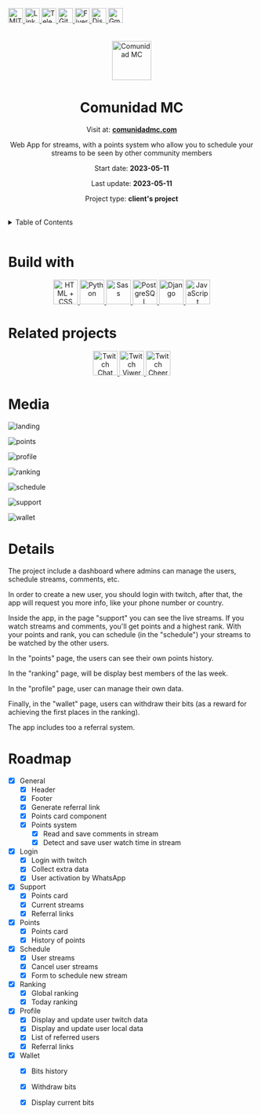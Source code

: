 <div><a href='https://github.com/github.com/darideveloper/blob/master/LICENSE' target='_blank'>
            <img src='https://img.shields.io/github/license/github.com/darideveloper.svg?style=for-the-badge' alt='MIT License' height='30px'/>
        </a><a href='https://www.linkedin.com/in/francisco-dari-hernandez-6456b6181/' target='_blank'>
                <img src='https://img.shields.io/static/v1?style=for-the-badge&message=LinkedIn&color=0A66C2&logo=LinkedIn&logoColor=FFFFFF&label=' alt='Linkedin' height='30px'/>
            </a><a href='https://t.me/darideveloper' target='_blank'>
                <img src='https://img.shields.io/static/v1?style=for-the-badge&message=Telegram&color=26A5E4&logo=Telegram&logoColor=FFFFFF&label=' alt='Telegram' height='30px'/>
            </a><a href='https://github.com/darideveloper' target='_blank'>
                <img src='https://img.shields.io/static/v1?style=for-the-badge&message=GitHub&color=181717&logo=GitHub&logoColor=FFFFFF&label=' alt='Github' height='30px'/>
            </a><a href='https://www.fiverr.com/darideveloper?up_rollout=true' target='_blank'>
                <img src='https://img.shields.io/static/v1?style=for-the-badge&message=Fiverr&color=222222&logo=Fiverr&logoColor=1DBF73&label=' alt='Fiverr' height='30px'/>
            </a><a href='https://discord.com/users/992019836811083826' target='_blank'>
                <img src='https://img.shields.io/static/v1?style=for-the-badge&message=Discord&color=5865F2&logo=Discord&logoColor=FFFFFF&label=' alt='Discord' height='30px'/>
            </a><a href='mailto:darideveloper@gmail.com?subject=Hello Dari Developer' target='_blank'>
                <img src='https://img.shields.io/static/v1?style=for-the-badge&message=Gmail&color=EA4335&logo=Gmail&logoColor=FFFFFF&label=' alt='Gmail' height='30px'/>
            </a></div><div align='center'><br><br><img src='https://github.com/darideveloper/comunidad-mc/blob/master/app/static/app/imgs/logo_white.png?raw=true' alt='Comunidad MC' height='80px'/>

# Comunidad MC

Visit at: **[comunidadmc.com](https://comunidadmc.com/)**

Web App for streams, with a points system who allow you to schedule your streams to be seen by other community members

Start date: **2023-05-11**

Last update: **2023-05-11**

Project type: **client's project**

</div><br><details>
            <summary>Table of Contents</summary>
            <ol>
<li><a href='#buildwith'>Build With</a></li>
<li><a href='#relatedprojects'>Related Projects</a></li>
<li><a href='#media'>Media</a></li>
<li><a href='#details'>Details</a></li>
<li><a href='#roadmap'>Roadmap</a></li></ol>
        </details><br>

# Build with

<div align='center'><a href='https://developer.mozilla.org/en-US/docs/Web/HTML' target='_blank'> <img src='https://i.imgur.com/OitgDfl.jpeg' alt='HTML + CSS' title='HTML + CSS' height='50px'/> </a><a href='https://www.python.org/' target='_blank'> <img src='https://cdn.svgporn.com/logos/python.svg' alt='Python' title='Python' height='50px'/> </a><a href='https://sass-lang.com/' target='_blank'> <img src='https://cdn.svgporn.com/logos/sass.svg' alt='Sass' title='Sass' height='50px'/> </a><a href='https://www.postgresql.org/' target='_blank'> <img src='https://cdn.svgporn.com/logos/postgresql.svg' alt='PostgreSQL' title='PostgreSQL' height='50px'/> </a><a href='https://docs.djangoproject.com/en/4.0/' target='_blank'> <img src='https://cdn.svgporn.com/logos/django.svg' alt='Django' title='Django' height='50px'/> </a><a href='https://www.w3schools.com/js/js_es6.asp' target='_blank'> <img src='https://cdn.svgporn.com/logos/javascript.svg' alt='JavaScript' title='JavaScript' height='50px'/> </a></div>

# Related projects

<div align='center'><a href='https://github.com/darideveloper/twitch-chat-reader' target='_blank'> <img src='https://github.com/darideveloper/twitch-chat-reader/blob/master/logo.png?raw=true' alt='Twitch Chat Reader' title='Twitch Chat Reader' height='50px'/> </a><a href='https://github.com/darideveloper/twitch-viwer-bot' target='_blank'> <img src='https://github.com/darideveloper/twitch-viwer-bot/blob/master/logo.png?raw=true' alt='Twitch Viwer Bot' title='Twitch Viwer Bot' height='50px'/> </a><a href='https://github.com/darideveloper/twitch-cheer-bot' target='_blank'> <img src='https://github.com/darideveloper/twitch-cheer-bot/blob/master/logo.png?raw=true' alt='Twitch Cheer Bot' title='Twitch Cheer Bot' height='50px'/> </a></div>

# Media

![landing](https://github.com/darideveloper/comunidad-mc/blob/master/screenshots/landing.png?raw=true)

![points](https://github.com/darideveloper/comunidad-mc/blob/master/screenshots/points.png?raw=true)

![profile](https://github.com/darideveloper/comunidad-mc/blob/master/screenshots/profile.png?raw=true)

![ranking](https://github.com/darideveloper/comunidad-mc/blob/master/screenshots/ranking.png?raw=true)

![schedule](https://github.com/darideveloper/comunidad-mc/blob/master/screenshots/schedule.png?raw=true)

![support](https://github.com/darideveloper/comunidad-mc/blob/master/screenshots/support.png?raw=true)

![wallet](https://github.com/darideveloper/comunidad-mc/blob/master/screenshots/wallet.png?raw=true)

# Details

The project include a dashboard where admins can manage the users, schedule streams, comments, etc. 

In order to create a new user, you should login with twitch, after that, the app will request you more info, like your phone number or country. 

Inside the app, in the page "support" you can see the live streams. If you watch streams and comments, you'll get points and a highest rank. With your points and rank, you can schedule (in the "schedule") your streams to be watched by the other users.

In the "points" page, the users can see their own points history. 

In the "ranking" page, will be display best members of the las week. 

In the "profile" page, user can manage their own data.

Finally, in the "wallet" page, users can withdraw their bits (as a reward for achieving the first places in the ranking).

The app includes too a referral system.

# Roadmap

- [x] General
	- [x] Header
	- [x] Footer
	- [x] Generate referral link
	- [x] Points card component
	- [x] Points system
		- [x] Read and save comments in stream
		- [x] Detect and save user watch time in stream
- [x] Login
	- [x] Login with twitch
	- [x] Collect extra data
	- [x] User activation by WhatsApp
- [x] Support
	- [x] Points card
	- [x] Current streams
	- [x] Referral links
- [x] Points
	- [x] Points card
	- [x] History of points
- [x] Schedule
	- [x] User streams
	- [x] Cancel user streams
	- [x] Form to schedule new stream
- [x] Ranking
	- [x] Global ranking
	- [x] Today ranking
- [x] Profile
	- [x] Display and update user twitch data
	- [x] Display and update user local data
	- [x] List of referred users
	- [x] Referral links
- [x] Wallet
	- [x] Bits history
	- [x] Withdraw bits
	- [x] Display current bits


